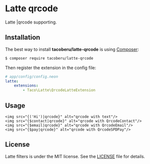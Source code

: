 Latte qrcode
============

Latte |qrcode supporting.


## Installation

The best way to install **tacoberu/latte-qrcode** is using  [Composer](http://getcomposer.org/):

```sh
$ composer require tacoberu/latte-qrcode
```

Then register the extension in the config file:
```yaml
# app/config/config.neon
latte:
    extensions:
        - Taco\Latte\QrcodeLatteExtension
```


## Usage

```latte
<img src="{('Hi')|qrcode}" alt="qrcode with text"/>
<img src="{$contact|qrcode}" alt="qrcode with QrcodeContact"/>
<img src="{$email|qrcode}" alt="qrcode with QrcodeEmail"/>
<img src="{$pay|qrcode}" alt="qrcode with QrcodeSPDPay"/>
```


## License

Latte filters is under the MIT license. See the [LICENSE](LICENSE) file for details.

